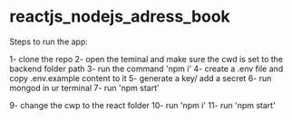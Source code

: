 # reactjs_nodejs_adress_book

Steps to run the app:

1- clone the repo
2- open the teminal and make sure the cwd is set to the backend folder path
3- run the command 'npm i'
4- create a .env file and copy .env.example content to it
5- generate a key/ add a secret
6- run mongod in ur terminal
7- run 'npm start'

9- change the cwp to the react folder
10- run 'npm i'
11- run 'npm start'

